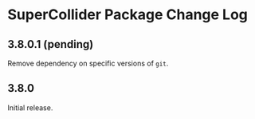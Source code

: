 # SuperCollider Package Change Log

## 3.8.0.1 (pending)
Remove dependency on specific versions of `git`.

## 3.8.0
Initial release.
